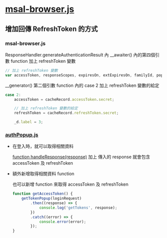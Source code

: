 # [msal-browser.js](https://alcdn.msauth.net/browser/2.15.0/js/msal-browser.js)

## 增加回傳 RefreshToken 的方式

### msal-browser.js

ResponseHandler.generateAuthenticationResult 內 \_\_awaiter() 內的第四個引數 function 加上 refreshToken 變數

```js
// 加上 refreshToken 變數
var accessToken, responseScopes, expiresOn, extExpiresOn, familyId, popTokenGenerator, uid, tid, refreshToken,
```

\_\_generator() 第二個引數 function 內的 case 2 加上 refreshToken 變數的給定

```js
case 2:
    accessToken = cacheRecord.accessToken.secret;

    // 加上 refreshToken 變數的給定
    refreshToken = cacheRecord.refreshToken.secret;

    _d.label = 3;
```

### [authPopup.js](https://github.com/Azure-Samples/ms-identity-javascript-v2/blob/master/app/authPopup.js)

-   在登入時，就可以取得相關資料

    [function handleResponse(response)](https://github.com/Azure-Samples/ms-identity-javascript-v2/blob/master/app/authPopup.js#L32) 加上 傳入的 response 就會包含 accessToken 及 refreshToken

-   額外新增取得相關資料 function

    也可以新增 function 來取得 accessToken 及 refreshToken

    ```js
    function getAccessToken() {
        getTokenPopup(loginRequest)
            .then((response) => {
                console.log('getTokens', response);
            })
            .catch((error) => {
                console.error(error);
            });
    }
    ```
